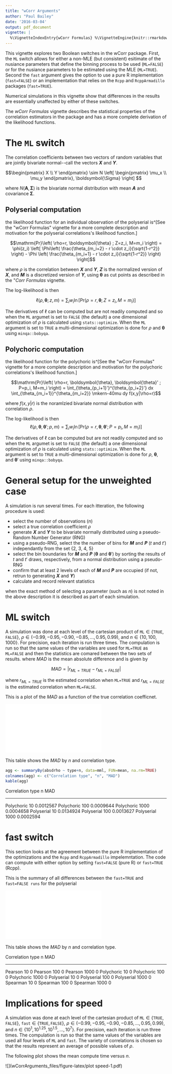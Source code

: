 ```yaml
---
title: "wCorr Arguments"
author: "Paul Bailey"
date: '2016-03-04'
output: pdf_document
vignette: |
  %\VignetteIndexEntry{wCorr Formulas} %\VignetteEngine{knitr::rmarkdown} %\VignetteEncoding{UTF-8}
---
```




This vignette explores two Boolean switches in the wCorr package. First, the `ML` switch allows for either a non-MLE (but consistent) esitimate of the nusiance parameters that define the binning process to be used (`ML=FALSE`) or for the nusiance parameters to be estimated using the MLE (`ML=TRUE`). Second the `fast` argument gives the option to use a pure R implementation (`fast=FALSE`) or an implementation that relies on the `Rcpp` and `RcppArmadillo` packages (`fast=TRUE`).

Numerical simulations in this vignette show that differences in the results are essentially unaffected by either of these switches.

The *wCorr Formulas* vignette describes the statistical properties of the correlation estimators in the package and has a more complete derivation of the likelihood functions.

# The `ML` switch
The correlation coefficients between two vectors of random variables that are jointly bivariate normal--call the vectors ***X*** and ***Y***.

$$\begin{pmatrix} X \\ Y \end{pmatrix} \sim N \left[ \begin{pmatrix} \mu_x \\ \mu_y \end{pmatrix}, \boldsymbol{\Sigma} \right] $$

where $N(\mathbf{A},\boldsymbol{\Sigma})$ is the bivariate normal distribution with mean ***A*** and covariance $\boldsymbol{\Sigma}$.

## Polyserial computation

the likelihood function for an individual observation of the polyserial is^[See the "wCorr Formulas" vignette for a more complete description and motivation for the polyserial correlations's likelihood function.]

$$\mathrm{Pr}\left( \rho=r, \boldsymbol{\theta} ; Z=z_i, M=m_i \right) = \phi(z_i) \left[ \Phi\left( \frac{\theta_{m_i+2} - r \cdot z_i}{\sqrt{1-r^2}} \right) - \Phi \left( \frac{\theta_{m_i+1} - r \cdot z_i}{\sqrt{1-r^2}} \right) \right]$$

where $\rho$ is the correlation between ***X*** and ***Y***, ***Z*** is the normalized version of ***X***, and ***M*** is a discretized version of ***Y***, using $\boldsymbol{\theta}$ as cut points as described in the "*Corr Formulas* vignette.

The log-likelihood is then

$$\ell(\rho, \boldsymbol{\theta};z,m) = \sum_i w_i \ln\left[ \mathrm{Pr}\left( \rho=r, \boldsymbol{\theta} ; Z=z_i, M=m_i \right) \right]$$

The derivatives of $\ell$ can be computed but are not readily computed and so when the `ML` argumet is set to `FALSE` (the default) a one dimensional optimization of $\rho$ is calculated using `stats::optimize`. When the `ML` argument is set to `TRUE` a multi-dimensional optimization is done for $\rho$ and $\boldsymbol{\theta}$ using `minqa::bobyqa`.

## Polychoric computation
the likelihood function for the polychoric is^[See the "wCorr Formulas" vignette for a more complete description and motivation for the polychoric correlations's likelihood function.]

$$\mathrm{Pr}\left( \rho=r, \boldsymbol{\theta}, \boldsymbol{\theta}' ; P=p_i, M=m_i \right) = \int_{\theta_{p_i+1}'}^{\theta_{p_i+2}'} dx \int_{\theta_{m_i+1}}^{\theta_{m_i+2}} \mkern-40mu dy f(x,y|\rho=r)$$

where $f(x,y|r)$ is the noramlzied bivariate normal distribution with correlation $\rho$.

The log-likelihood is then
$$\ell(\rho, \boldsymbol{\theta}, \boldsymbol{\theta}' ;p,m) = \sum_i w_i \ln\left[\mathrm{Pr}\left( \rho=r, \boldsymbol{\theta}, \boldsymbol{\theta}' ; P=p_i, M=m_i \right) \right] $$

The derivatives of $\ell$ can be computed but are not readily computed and so when the `ML` argumet is set to `FALSE` (the default) a one dimensional optimization of $\rho$ is calculated using `stats::optimize`. When the `ML` argument is set to `TRUE` a multi-dimensional optimization is done for $\rho$, $\boldsymbol{\theta}$, and $\boldsymbol{\theta}'$ using `minqa::bobyqa`.

# General setup for the unweighted case

A simulation is run several times. For each itteration, the following procedure is used:

* select the number of observations ($n$)
* select a true correlation coefficient $\rho$
* generate ***X*** and ***Y*** to be bivariate normally distributed using a pseudo-Random Number Generator (RNG)
* using a pseudo-RNG, select the the number of bins for ***M*** and ***P*** ($t$ and $t'$) independantly from the set \{2, 3, 4, 5\}
* select the bin boundaries for ***M*** and ***P*** ($\boldsymbol{\theta}$ and $\boldsymbol{\theta}'$) by sorting the results of $t$ and $t'$ draws, respectively, from a normal distribution using a pseudo-RNG 
* confirm that at least 2 levels of each of ***M*** and ***P*** are occupied (if not, retrun to generating ***X*** and ***Y***)
* calculate and record relevant statistics

when the exact method of selecting a parameter (such as $n$) is not noted in the above description it is described as part of each simulation.

# ML switch

A simulation was done at each level of the cartesian product of  $\mathtt{ML} \in \{\mathtt{TRUE}, \mathtt{FALSE} \}$, $\rho \in \left( -0.99, -0.95, -0.90, -0.85, ..., 0.95, 0.99 \right)$, and $n \in \{10, 100, 1000\}$. For precision, each iteration is run three times. The compulation is run so that the same values of the variables are used for `ML=TRUE` as `ML=FALSE` and then the statistics are comared between the two sets of results. where $MAD$ is the mean absolute difference and is given by

$$MAD= | r_{ML=TRUE} - r_{ML=FALSE} |  $$

where $r_{ML=TRUE}$ is the estimated correlation when `ML=TRUE` and  $r_{ML=FALSE}$ is the estimated correlation when `ML=FALSE`.

This is a plot of the $MAD$ as a function of the true correlation coefficnet. 

![](wCorrArguments_files/figure-latex/unnamed-chunk-1-1.pdf) 

This table shows the $MAD$ by $n$ and correlation type.

```r
agg <- summaryBy(absdrho ~ type+n, data=mml, FUN=mean, na.rm=TRUE)
colnames(agg) <- c("Correlation type", "n", "MAD")
kable(agg)
```



Correlation type       n         MAD
-----------------  -----  ----------
Polychoric            10   0.0012567
Polychoric           100   0.0009644
Polychoric          1000   0.0004658
Polyserial            10   0.0134924
Polyserial           100   0.0013627
Polyserial          1000   0.0002594

# fast switch

This section looks at the agreement between the pure R implementation of the optimizations and the `Rcpp` and `RcppArmadillo` impelemntation. The code can compute with either option by setting `fast=FALSE` (pure R) or `fast=TRUE` (Rcpp).

This is the summary of all differences between the `fast=TRUE` and `fast=FALSE runs` for the polyserial

![](wCorrArguments_files/figure-latex/unnamed-chunk-3-1.pdf) 

This table shows the $MAD$ by $n$ and correlation type.

Correlation type       n   MAD
-----------------  -----  ----
Pearson               10     0
Pearson              100     0
Pearson             1000     0
Polychoric            10     0
Polychoric           100     0
Polychoric          1000     0
Polyserial            10     0
Polyserial           100     0
Polyserial          1000     0
Spearman              10     0
Spearman             100     0
Spearman            1000     0

# Implications for speed

A simulation was done at each level of the cartesian product of  $\mathtt{ML} \in \{\mathtt{TRUE}, \mathtt{FALSE} \}$, $\mathtt{fast} \in \{\mathtt{TRUE}, \mathtt{FALSE} \}$, $\rho \in \left( -0.99, -0.95, -0.90, -0.85, ..., 0.95, 0.99 \right)$, and $n \in \{10^1, 10^{1.25}, 10^{1.5}, ..., 10^7\}$. For precision, each iteration is run three times. The compulation is run so that the same values of the variables are used all four levels of `ML` and `fast`. The variety of correlations is chosen so that the results represent an average of possible values of $\rho$.

The following plot shows the mean compute time versus $n$.

![](wCorrArguments_files/figure-latex/plot speed-1.pdf) 
